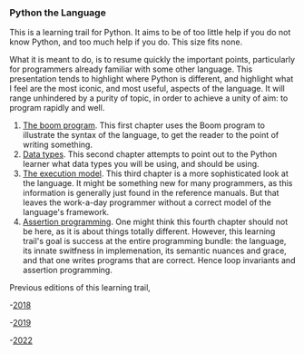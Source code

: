 ### Python the Language

This is a learning trail for Python. It aims to be of too little help if you do not know Python, and too much help if you do. 
This size fits none.

What it is meant to do, is to resume quickly the important points, particularly for programmers already familiar with some other language. 
This presentation tends to highlight where Python is different, and highlight what I feel are the most iconic, and most useful, aspects
of the language. It will range unhindered by a purity of topic, in order to achieve a unity of aim: to program rapidly and well.

1. [The boom program](https://github.com/burtr/reu-cfs/blob/master/reu-cfs-2023/python-the-language/1_BoomProgram.ipynb). 
This first chapter uses the Boom program to illustrate the syntax of the language, to get the reader to the point of writing something.
1. [Data types](https://github.com/burtr/reu-cfs/blob/master/reu-cfs-2023/python-the-language/2_PythonDatatypes.ipynb).
This second chapter attempts to point out to the Python learner what data types you will be using, and should be using.
1. [The execution model](https://github.com/burtr/reu-cfs/blob/master/reu-cfs-2023/python-the-language/3_execution_model.ipynb).
This third chapter is a more sophisticated look at the language. It might be something new for many programmers, as this information
is generally just found in the reference manuals. But that leaves the work-a-day programmer without a correct model of the language's framework.
1. [Assertion programming](https://github.com/burtr/reu-cfs/blob/master/reu-cfs-2023/python-the-language/4_assertion_programming.ipynb).
One might think this fourth chapter should not be here, as it is about things totally different. However, this learning trail's
goal is success at the entire programming bundle: the language, its innate switfness in implemenation\,
its semantic nuances and grace, and that one writes programs that are correct. Hence loop invariants and assertion programming.

Previous editions of this learning trail,

-[2018](https://github.com/burtr/reu-cfs/tree/master/reu-cfs-2018/python-the-language)

-[2019](https://github.com/burtr/reu-cfs/tree/master/reu-cfs-2019/python-the-language)

-[2022](https://github.com/burtr/reu-cfs/tree/master/reu-cfs-2022/discussion)
